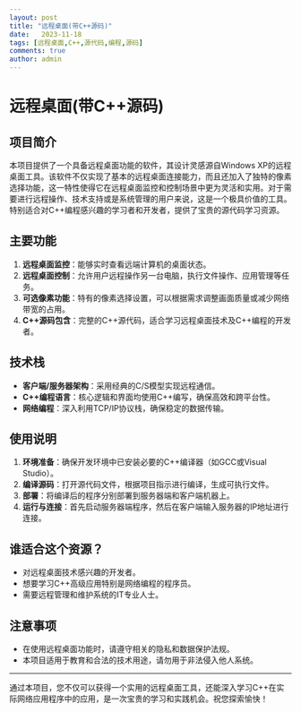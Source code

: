 ```yaml
---
layout: post
title: "远程桌面(带C++源码)"
date:   2023-11-18
tags: [远程桌面,C++,源代码,编程,源码]
comments: true
author: admin
---
```

# 远程桌面(带C++源码)

## 项目简介

本项目提供了一个具备远程桌面功能的软件，其设计灵感源自Windows XP的远程桌面工具。该软件不仅实现了基本的远程桌面连接能力，而且还加入了独特的像素选择功能，这一特性使得它在远程桌面监控和控制场景中更为灵活和实用。对于需要进行远程操作、技术支持或是系统管理的用户来说，这是一个极具价值的工具。特别适合对C++编程感兴趣的学习者和开发者，提供了宝贵的源代码学习资源。

## 主要功能

1. **远程桌面监控**：能够实时查看远端计算机的桌面状态。
2. **远程桌面控制**：允许用户远程操作另一台电脑，执行文件操作、应用管理等任务。
3. **可选像素功能**：特有的像素选择设置，可以根据需求调整画面质量或减少网络带宽的占用。
4. **C++源码包含**：完整的C++源代码，适合学习远程桌面技术及C++编程的开发者。

## 技术栈

- **客户端/服务器架构**：采用经典的C/S模型实现远程通信。
- **C++编程语言**：核心逻辑和界面均使用C++编写，确保高效和跨平台性。
- **网络编程**：深入利用TCP/IP协议栈，确保稳定的数据传输。

## 使用说明

1. **环境准备**：确保开发环境中已安装必要的C++编译器（如GCC或Visual Studio）。
2. **编译源码**：打开源代码文件，根据项目指示进行编译，生成可执行文件。
3. **部署**：将编译后的程序分别部署到服务器端和客户端机器上。
4. **运行与连接**：首先启动服务器端程序，然后在客户端输入服务器的IP地址进行连接。

## 谁适合这个资源？

- 对远程桌面技术感兴趣的开发者。
- 想要学习C++高级应用特别是网络编程的程序员。
- 需要远程管理和维护系统的IT专业人士。

## 注意事项

- 在使用远程桌面功能时，请遵守相关的隐私和数据保护法规。
- 本项目适用于教育和合法的技术用途，请勿用于非法侵入他人系统。

---

通过本项目，您不仅可以获得一个实用的远程桌面工具，还能深入学习C++在实际网络应用程序中的应用，是一次宝贵的学习和实践机会。祝您探索愉快！
